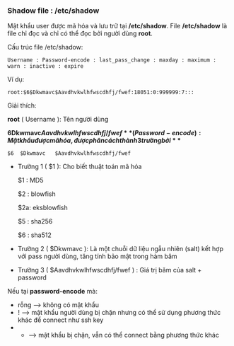 ### Shadow file : /etc/shadow

Mật khẩu user được mã hóa và lưu trữ tại **/etc/shadow**. File **/etc/shadow** là file chỉ đọc và chỉ có thể đọc bởi người dùng **root**. 

Cấu trúc file /etc/shadow:

``Username : Password-encode : last_pass_change : maxday : maximum : warn : inactive : expire ``

Ví dụ:

``root:$6$Dkwmavc$Aavdhvkwlhfwscdhfj/fwef:18051:0:999999:7::: ``

Giải thích:

**root** ( Username ): Tên người dùng

**$6$Dkwmavc$Aavdhvkwlhfwscdhfj/fwef** ( Password-encode ) : Mật khẩu được mã hóa, được phân cách thành 3 trường bởi **$**

``$6  $Dkwmavc   $Aavdhvkwlhfwscdhfj/fwef``

   - Trường 1 ( $1 ): Cho biết thuật toán mã hóa

        $1 : MD5
        
        $2 : blowfish

        $2a: eksblowfish

        $5 : sha256
        
        $6 : sha512
   - Trường 2 ( $Dkwmavc ): Là một chuỗi dữ liệu ngẫu nhiên (salt) kết hợp với pass người dùng, tăng tính bảo mật trong hàm băm
   - Trường 3 ( $Aavdhvkwlhfwscdhfj/fwef ) : Giá trị băm của salt + password
   
Nếu tại **password-encode** mà:

   - rỗng --> không có mật khẩu
   - !    --> mật khẩu người dùng bị chặn nhưng có thể sử dụng phương thức khác để connect như ssh key
   - *    --> mật khẩu bị chặn, vẫn có thể connect bằng phương thức khác 
